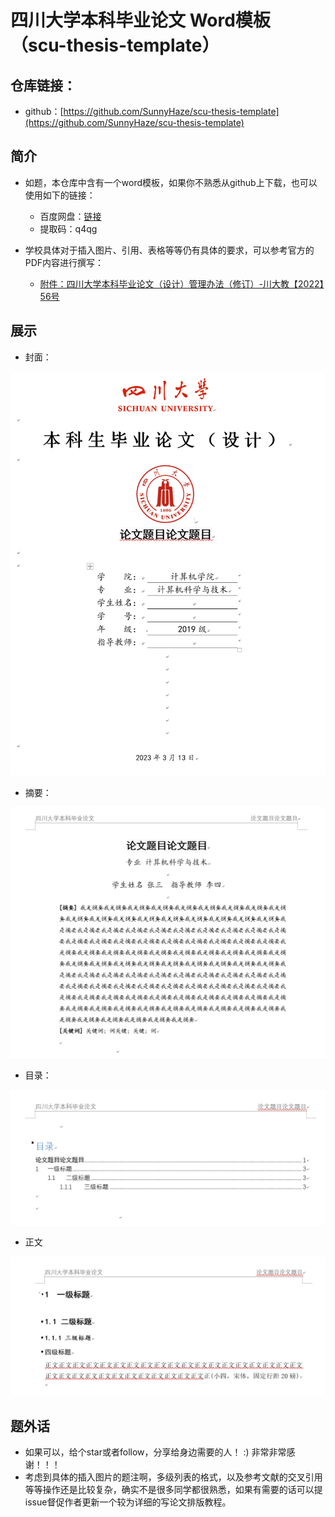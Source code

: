 # 四川大学本科毕业论文 Word模板（scu-thesis-template）
## 仓库链接：
- github：[https://github.com/SunnyHaze/scu-thesis-template](https://github.com/SunnyHaze/scu-thesis-template) 
## 简介 
- 如题，本仓库中含有一个word模板，如果你不熟悉从github上下载，也可以使用如下的链接：
  - 百度网盘：[链接](https://pan.baidu.com/s/1BZYxLTkfT6kM6M5RG2QCmQ) 
  - 提取码：q4qg

- 学校具体对于插入图片、引用、表格等等仍有具体的要求，可以参考官方的PDF内容进行撰写：
  - [附件：四川大学本科毕业论文（设计）管理办法（修订）-川大教【2022】56号](https://cs.scu.edu.cn/system/_content/download.jsp?urltype=news.DownloadAttachUrl&owner=1447926190&wbfileid=12054134)

## 展示
- 封面：
  
![](images/封面截图.png)

- 摘要：

![](images/摘要.png)

- 目录：

![](images/目录.png)

- 正文

![](images/正文.png)

## 题外话
- 如果可以，给个star或者follow，分享给身边需要的人！ :) 非常非常感谢！！！
- 考虑到具体的插入图片的题注啊，多级列表的格式，以及参考文献的交叉引用等等操作还是比较复杂，确实不是很多同学都很熟悉，如果有需要的话可以提issue督促作者更新一个较为详细的写论文排版教程。
